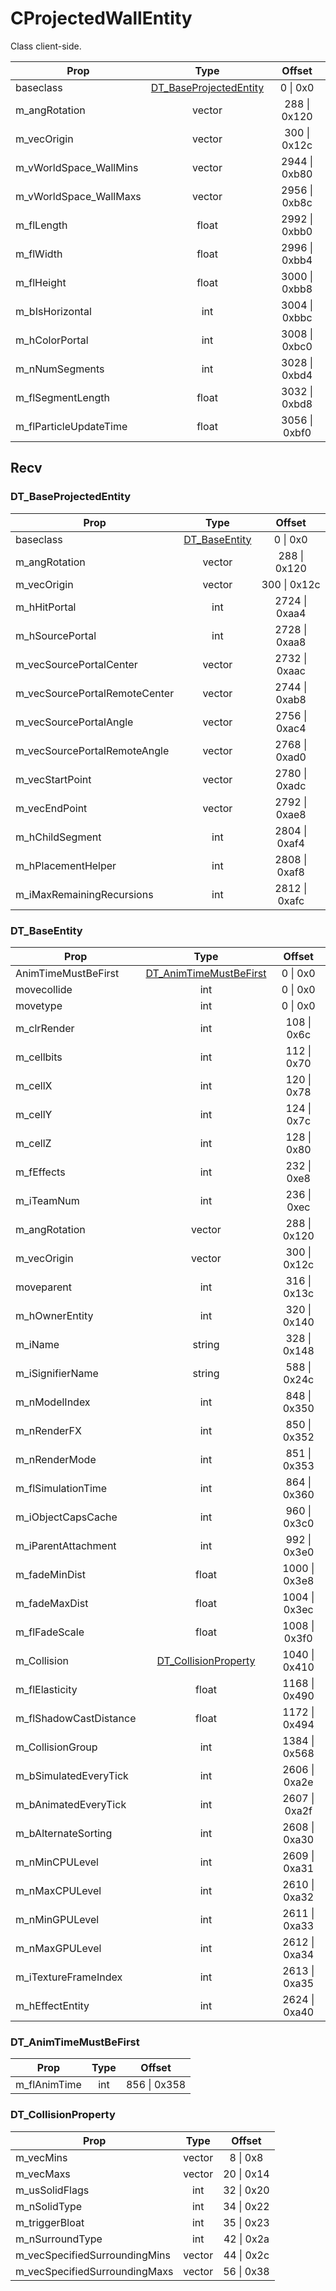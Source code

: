 # CProjectedWallEntity
Class client-side.

|Prop|Type|Offset|
|---|:-:|:-:|
|baseclass|[DT_BaseProjectedEntity](#DT_BaseProjectedEntity)|0 \| 0x0|
|m_angRotation|vector|288 \| 0x120|
|m_vecOrigin|vector|300 \| 0x12c|
|m_vWorldSpace_WallMins|vector|2944 \| 0xb80|
|m_vWorldSpace_WallMaxs|vector|2956 \| 0xb8c|
|m_flLength|float|2992 \| 0xbb0|
|m_flWidth|float|2996 \| 0xbb4|
|m_flHeight|float|3000 \| 0xbb8|
|m_bIsHorizontal|int|3004 \| 0xbbc|
|m_hColorPortal|int|3008 \| 0xbc0|
|m_nNumSegments|int|3028 \| 0xbd4|
|m_flSegmentLength|float|3032 \| 0xbd8|
|m_flParticleUpdateTime|float|3056 \| 0xbf0|

## Recv

### DT_BaseProjectedEntity

|Prop|Type|Offset|
|---|:-:|:-:|
|baseclass|[DT_BaseEntity](#DT_BaseEntity)|0 \| 0x0|
|m_angRotation|vector|288 \| 0x120|
|m_vecOrigin|vector|300 \| 0x12c|
|m_hHitPortal|int|2724 \| 0xaa4|
|m_hSourcePortal|int|2728 \| 0xaa8|
|m_vecSourcePortalCenter|vector|2732 \| 0xaac|
|m_vecSourcePortalRemoteCenter|vector|2744 \| 0xab8|
|m_vecSourcePortalAngle|vector|2756 \| 0xac4|
|m_vecSourcePortalRemoteAngle|vector|2768 \| 0xad0|
|m_vecStartPoint|vector|2780 \| 0xadc|
|m_vecEndPoint|vector|2792 \| 0xae8|
|m_hChildSegment|int|2804 \| 0xaf4|
|m_hPlacementHelper|int|2808 \| 0xaf8|
|m_iMaxRemainingRecursions|int|2812 \| 0xafc|

### DT_BaseEntity

|Prop|Type|Offset|
|---|:-:|:-:|
|AnimTimeMustBeFirst|[DT_AnimTimeMustBeFirst](#DT_AnimTimeMustBeFirst)|0 \| 0x0|
|movecollide|int|0 \| 0x0|
|movetype|int|0 \| 0x0|
|m_clrRender|int|108 \| 0x6c|
|m_cellbits|int|112 \| 0x70|
|m_cellX|int|120 \| 0x78|
|m_cellY|int|124 \| 0x7c|
|m_cellZ|int|128 \| 0x80|
|m_fEffects|int|232 \| 0xe8|
|m_iTeamNum|int|236 \| 0xec|
|m_angRotation|vector|288 \| 0x120|
|m_vecOrigin|vector|300 \| 0x12c|
|moveparent|int|316 \| 0x13c|
|m_hOwnerEntity|int|320 \| 0x140|
|m_iName|string|328 \| 0x148|
|m_iSignifierName|string|588 \| 0x24c|
|m_nModelIndex|int|848 \| 0x350|
|m_nRenderFX|int|850 \| 0x352|
|m_nRenderMode|int|851 \| 0x353|
|m_flSimulationTime|int|864 \| 0x360|
|m_iObjectCapsCache|int|960 \| 0x3c0|
|m_iParentAttachment|int|992 \| 0x3e0|
|m_fadeMinDist|float|1000 \| 0x3e8|
|m_fadeMaxDist|float|1004 \| 0x3ec|
|m_flFadeScale|float|1008 \| 0x3f0|
|m_Collision|[DT_CollisionProperty](#DT_CollisionProperty)|1040 \| 0x410|
|m_flElasticity|float|1168 \| 0x490|
|m_flShadowCastDistance|float|1172 \| 0x494|
|m_CollisionGroup|int|1384 \| 0x568|
|m_bSimulatedEveryTick|int|2606 \| 0xa2e|
|m_bAnimatedEveryTick|int|2607 \| 0xa2f|
|m_bAlternateSorting|int|2608 \| 0xa30|
|m_nMinCPULevel|int|2609 \| 0xa31|
|m_nMaxCPULevel|int|2610 \| 0xa32|
|m_nMinGPULevel|int|2611 \| 0xa33|
|m_nMaxGPULevel|int|2612 \| 0xa34|
|m_iTextureFrameIndex|int|2613 \| 0xa35|
|m_hEffectEntity|int|2624 \| 0xa40|

### DT_AnimTimeMustBeFirst

|Prop|Type|Offset|
|---|:-:|:-:|
|m_flAnimTime|int|856 \| 0x358|

### DT_CollisionProperty

|Prop|Type|Offset|
|---|:-:|:-:|
|m_vecMins|vector|8 \| 0x8|
|m_vecMaxs|vector|20 \| 0x14|
|m_usSolidFlags|int|32 \| 0x20|
|m_nSolidType|int|34 \| 0x22|
|m_triggerBloat|int|35 \| 0x23|
|m_nSurroundType|int|42 \| 0x2a|
|m_vecSpecifiedSurroundingMins|vector|44 \| 0x2c|
|m_vecSpecifiedSurroundingMaxs|vector|56 \| 0x38|
